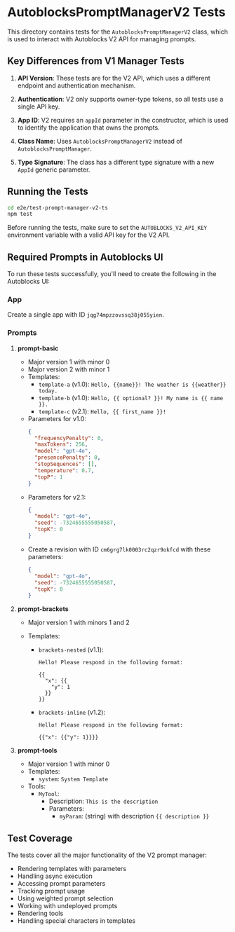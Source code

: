 # AutoblocksPromptManagerV2 Tests

This directory contains tests for the `AutoblocksPromptManagerV2` class, which is used to interact with Autoblocks V2 API for managing prompts.

## Key Differences from V1 Manager Tests

1. **API Version**: These tests are for the V2 API, which uses a different endpoint and authentication mechanism.

2. **Authentication**: V2 only supports owner-type tokens, so all tests use a single API key.

3. **App ID**: V2 requires an `appId` parameter in the constructor, which is used to identify the application that owns the prompts.

4. **Class Name**: Uses `AutoblocksPromptManagerV2` instead of `AutoblocksPromptManager`.

5. **Type Signature**: The class has a different type signature with a new `AppId` generic parameter.

## Running the Tests

```bash
cd e2e/test-prompt-manager-v2-ts
npm test
```

Before running the tests, make sure to set the `AUTOBLOCKS_V2_API_KEY` environment variable with a valid API key for the V2 API.

## Required Prompts in Autoblocks UI

To run these tests successfully, you'll need to create the following in the Autoblocks UI:

### App

Create a single app with ID `jqg74mpzzovssq38j055yien`.

### Prompts

1. **prompt-basic**

   - Major version 1 with minor 0
   - Major version 2 with minor 1
   - Templates:
     - `template-a` (v1.0): `Hello, {{name}}! The weather is {{weather}} today.`
     - `template-b` (v1.0): `Hello, {{ optional? }}! My name is {{ name }}.`
     - `template-c` (v2.1): `Hello, {{ first_name }}!`
   - Parameters for v1.0:
     ```json
     {
       "frequencyPenalty": 0,
       "maxTokens": 256,
       "model": "gpt-4o",
       "presencePenalty": 0,
       "stopSequences": [],
       "temperature": 0.7,
       "topP": 1
     }
     ```
   - Parameters for v2.1:
     ```json
     {
       "model": "gpt-4o",
       "seed": -7324655555050587,
       "topK": 0
     }
     ```
   - Create a revision with ID `cm6grg7lk0003rc2qzr9okfcd` with these parameters:
     ```json
     {
       "model": "gpt-4o",
       "seed": -7324655555050587,
       "topK": 0
     }
     ```

2. **prompt-brackets**

   - Major version 1 with minors 1 and 2
   - Templates:

     - `brackets-nested` (v1.1):

       ```
       Hello! Please respond in the following format:

       {{
         "x": {{
           "y": 1
         }}
       }}
       ```

     - `brackets-inline` (v1.2):

       ```
       Hello! Please respond in the following format:

       {{"x": {{"y": 1}}}}
       ```

3. **prompt-tools**
   - Major version 1 with minor 0
   - Templates:
     - `system`: `System Template`
   - Tools:
     - `MyTool`:
       - Description: `This is the description`
       - Parameters:
         - `myParam`: (string) with description `{{ description }}`

## Test Coverage

The tests cover all the major functionality of the V2 prompt manager:

- Rendering templates with parameters
- Handling async execution
- Accessing prompt parameters
- Tracking prompt usage
- Using weighted prompt selection
- Working with undeployed prompts
- Rendering tools
- Handling special characters in templates
